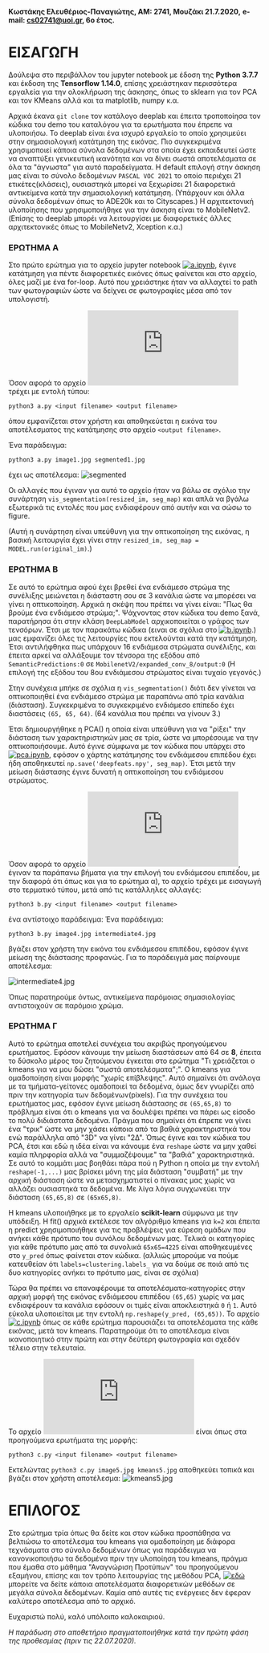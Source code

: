 **Κωστάκης Ελευθέριος-Παναγιώτης, AM: 2741, Μουζάκι 21.7.2020,**
**e-mail: cs02741@uoi.gr, 6ο έτος.**

# ΕΙΣΑΓΩΓΗ

Δούλεψα στο περιβάλλον του jupyter notebook με έδοση της **Python 3.7.7** και έκδοση της **Tensorflow 1.14.0**, επίσης χρειάστηκαν περισσότερα εργαλεία για την
ολοκλήρωση της άσκησης, όπως το sklearn για τον PCA και τον KMeans αλλά και τα matplotlib, numpy κ.α.

Αρχικά έκανα `git clone` τον κατάλογο deeplab και έπειτα τροποποίησα τον κώδικα του demo του καταλόγου για τα ερωτήματα που έπρεπε να υλοποιήσω.
Το deeplab είναι ένα ισχυρό εργαλείο το οποίο χρησιμεύει στην σημασιολογική κατάτμηση της εικόνας. Πιο συγκεκριμένα χρησιμοποιεί κάποια σύνολα δεδομένων στα οποία
έχει εκπαιδευτεί ώστε να αναπτύξει γενικευτική ικανότητα και να δίνει σωστά αποτελέσματα σε όλα τα "άγνωστα" για αυτό παραδείγματα. Η default επιλογή στην άσκηση
μας είναι το σύνολο δεδομένων `PASCAL VOC 2021` το οποίο περιέχει 21 ετικέτες(κλάσεις), ουσιαστηκά μπορεί να ξεχωρίσει 21 διαφορετικά αντικείμενα κατά την σημασιολογική κατάτμηση. (Υπάρχουν και άλλα σύνολα δεδομένων όπως το ADE20k και το Cityscapes.)
Η αρχιτεκτονική υλοποίησης που χρησιμοποιήθηκε για την άσκηση είναι το MobileNetv2. (Επίσης το deeplab μπορέι να λειτουργίσει με διαφορετικές άλλες αρχιτεκτονικές όπως το MobileNetv2, Xception κ.α.)

### ΕΡΩΤΗΜΑ Α
Στο πρώτο ερώτημα για το αρχείο jupyter notebook [![a.ipynb](https://github.com/dip-course/teliki-askisi-me-tensorflow-terrys48/blob/master/a/a.ipynb)](https://github.com/dip-course/teliki-askisi-me-tensorflow-terrys48/blob/master/a/a.ipynb), έγινε κατάτμηση για πέντε διαφορετικές εικόνες όπως φαίνεται και στο αρχείο, όλες μαζί με ένα for-loop. Αυτό που χρειάστηκε
ήταν να αλλαχτεί το path των φωτογραφιών ώστε να δείχνει σε φωτογραφίες μέσα από τον υπολογιστή.

Όσον αφορά το αρχείο [![a.py](https://github.com/dip-course/teliki-askisi-me-tensorflow-terrys48/blob/master/a/a.py)](https://github.com/dip-course/teliki-askisi-me-tensorflow-terrys48/blob/master/a/a.py) τρέχει με εντολή τύπου:

```
python3 a.py <input filename> <output filename>
```
όπου εμφανίζεται στον χρήστη και αποθηκεύεται η εικόνα του αποτέλεσματος της κατάτμησης στο αρχείο `<output filename>`.

Ένα παράδειγμα:

```
python3 a.py image1.jpg segmented1.jpg
```
έχει ως αποτέλεσμα:
![segmented](https://github.com/dip-course/teliki-askisi-me-tensorflow-terrys48/blob/master/a/segmented1.jpg)

Οι αλλαγές που έγιναν για αυτό το αρχείο ήταν να βάλω σε σχόλιο την συνάρτηση `vis_segmentation(resized_im, seg_map)` και απλά να βγάλω εξωτερικά τις εντολές που μας ενδιαφέρουν από αυτήν και να σώσω το figure.

(Αυτή η συνάρτηση είναι υπεύθυνη για την οπτικοποίηση της εικόνας, η βασική λειτουργία έχει γίνει στην `resized_im, seg_map = MODEL.run(original_im)`.)


### ΕΡΩΤΗΜΑ Β

Σε αυτό το ερώτημα αφού έχει βρεθεί ένα ενδιάμεσο στρώμα της συνέλιξης μειώνεται η διάσταστη σου σε 3 κανάλια ώστε να μπορέσει να γίνει η οπτικοποίηση. Αρχικά η σκέψη που πρέπει να γίνει είναι: "Πως θα βρούμε ένα ενδιάμεσο στρώμα;". Ψάχνοντας στον κώδικα του demo ξανά, παρατήρησα ότι στην κλάση `DeepLabModel` αρχικοποιείται ο γράφος των τενσόρων. Έτσι με τον παρακάτω κώδικα (ειναι σε σχόλια στο [![b.ipynb](https://github.com/dip-course/teliki-askisi-me-tensorflow-terrys48/blob/master/b/b.ipynb)](https://github.com/dip-course/teliki-askisi-me-tensorflow-terrys48/blob/master/b/b.ipynb).) μας εμφανίζει όλες τις λειτουργίες που εκτελούνται κατά την κατάτμηση. Έτσι αντιλήφθηκα πως υπάρχουν 16 ενδιάμεσα στρώματα συνέλιξης, και έπειτα αρκεί να αλλάξουμε τον τένσορα της εξόδου από `SemanticPredictions:0` σε `MobilenetV2/expanded_conv_8/output:0` (Η επιλογή της εξόδου του 8ου ενδιάμεσου στρώματος είναι τυχαίο γεγονός.)

Στην συνέχεια μπήκε σε σχόλια η `vis_segmentation()` διότι δεν γίνεται να οπτικοποιηθεί ένα ενδιάμεσο στρώμα με παραπάνω από τρία κανάλια (διάσταση). Συγκεκριμένα το συγκεκριμένο ενδιάμεσο επίπεδο έχει διαστάσεις `(65, 65, 64)`. (64 κανάλια που πρέπει να γίνουν 3.)

Έτσι δημιουργήθηκε η PCA() η οποία είναι υπεύθυνη για να "ρίξει" την διάσταση των χαρακτηριστηκών μας σε τρία, ώστε να μπορέσουμε να την οπτικοποιήσουμε. Αυτό έγινε σύμφωνα με τον κώδικα που υπάρχει στο [![pca.ipynb](https://github.com/dip-course/pca_on_deepfeatures/blob/master/pca.ipynb)](https://github.com/dip-course/pca_on_deepfeatures/blob/master/pca.ipynb), εφόσον ο χάρτης κατάτμησης του ενδιάμεσου επιπέδου έχει ήδη αποθηκευτεί `np.save('deepfeats.npy', seg_map)`. Έτσι μετά την μείωση διάστασης έγινε δυνατή η οπτικοποίηση του ενδιάμεσου στρώματος.

Όσον αφορά το αρχείο [![b.py](https://github.com/dip-course/teliki-askisi-me-tensorflow-terrys48/blob/master/b/b.py)](https://github.com/dip-course/teliki-askisi-me-tensorflow-terrys48/blob/master/b/b.py), έγιναν τα παράπανω βήματα για την επιλογή του ενδιάμεσου επιπέδου, με την διαφορά ότι όπως και για το ερώτημα α), το αρχείο τρέχει με εισαγωγή στο τερματικό τύπου, μετά από τις κατάλληλες αλλαγές:
```
python3 b.py <input filename> <output filename>
```
ένα αντίστοιχο παράδειγμα:
Ένα παράδειγμα:

```
python3 b.py image4.jpg intermediate4.jpg
```
βγάζει στον χρήστη την εικόνα του ενδιάμεσου επιπέδου, εφόσον έγινε μείωση της διάστασης προφανώς. 
Για το παράδειγμά μας παίρνουμε αποτέλεσμα:

![intermediate4.jpg](https://github.com/dip-course/teliki-askisi-me-tensorflow-terrys48/blob/master/b/intermediate4.jpg)

Όπως παρατηρούμε όντως, αντικείμενα παρόμοιας σημασιολογίας αντιστοιχούν σε παρόμοιο χρώμα.


### ΕΡΩΤΗΜΑ Γ

Αυτό το ερώτημα αποτελεί συνέχεια του ακριβώς προηγούμενου ερωτήματος. Εφόσον κάνουμε την μείωση διαστάσεων από 64 σε **8**, έπειτα το δύσκολο μέρος του ζητούμενου έγκειται στο ερώτημα "Τι χρειάζεται ο kmeans για να μου δώσει "σωστά αποτελέσματα";". Ο kmeans για ομαδοποίηση είναι μορφής "χωρίς επίβλεψης". Αυτό σημαίνει ότι ανάλογα με τα τμήματα-γείτονες ομαδοποιεί τα δεδομένα, όμως δεν γνωρίζει από πριν την κατηγορία των δεδομένων(pixels). Για την συνέχεια του ερωτήματος μας, εφόσον έγινε μείωση διάστασης σε `(65,65,8)` το πρόβλημα είναι ότι ο kmeans για να δουλέψει πρέπει να πάρει ως είσοδο το πολύ διδιάστατα δεδομένα. Πράγμα που σημαίνει ότι έπρεπε να γίνει ένα "τρικ" ώστε να μην χάσει κάποια από τα βαθιά χαρακτηριστηκά του ενώ παράλληλα από "3D" να γίνει "2Δ". Όπως έγινε και τον κώδικα του PCA, έτσι και εδώ η ιδέα είναι να κάνουμε ένα `reshape` ώστε να μην χαθεί καμία πληρφορία αλλά να "συμμαζέψουμε" τα "βαθιά" χαρακτηριστηκά. Σε αυτό το κομμάτι μας βοηθάει πάρα πού η Python η οποία με την εντολή `reshape(-1,...)` μας βρίσκει μόνη της μία διάσταση "συμβατή" με την αρχική διάσταση ώστε να μετασχηματιστεί ο πίνακας μας χωρίς να αλλάζει ουσιαστηκά τα δεδομένα. Με λίγα λόγια συγχωνεύει την διάσταση `(65,65,8)` σε `(65x65,8)`.

H kmeans υλοποιήθηκε με το εργαλείο **scikit-learn** σύμφωνα με την υπόδειξη. Η fit() αρχικά εκτέλεσε τον αλγόριθμο kmeans για `k=2` και έπειτα η predict χρησιμοποιήθηκε για τις προβλέψεις για εύρεση ομάδων που ανήκει κάθε πρότυπο του συνόλου δεδομένων μας. Τελικά οι κατηγορίες για κάθε πρότυπο μας από τα συνολικά `65x65=4225` είναι αποθηκευμένες στο `y_pred` όπως φαίνεται στον κώδικα. 
(αλλιώς μπορούμε να πούμε κατευθείαν ότι `labels=clustering.labels_` για να δούμε σε ποιά από τις δυο κατηγορίες ανήκει το πρότυπο μας, είναι σε σχόλια)

Τώρα θα πρέπει να επαναφέρουμε τα αποτελέσματα-κατηγορίες στην αρχική μορφή της εικόνας ενδιάμεσου επιπέδου `(65,65)` χωρίς να μας ενδιαφέρουν τα κανάλια εφόσουν οι τιμές είναι αποκλειστηκά `0` ή `1`. Αυτό εύκολα υλοποιείται με την εντολή `np.reshape(y_pred, (65,65))`. Το αρχείο [![c.ipynb](https://github.com/dip-course/teliki-askisi-me-tensorflow-terrys48/blob/master/c/c.ipynb)](https://github.com/dip-course/teliki-askisi-me-tensorflow-terrys48/blob/master/c/c.ipynb) όπως σε κάθε ερώτημα παρουσιάζει τα αποτελέσματα της κάθε εικόνας, μετά τον kmeans. Παρατηρούμε ότι το αποτέλεσμα είναι ικανοποιητικό στην πρώτη και στην δεύτερη φωτογραφία και σχεδόν τέλειο στην τελευταία. 

Το αρχείο [![c.py](https://github.com/dip-course/teliki-askisi-me-tensorflow-terrys48/blob/master/c/c.py)](https://github.com/dip-course/teliki-askisi-me-tensorflow-terrys48/blob/master/c/c.py) είναι όπως στα προηγούμενα ερωτήματα της μορφής: 
```
python3 c.py <input filename> <output filename>
```
Εκτελώντας `python3 c.py image5.jpg kmeans5.jpg` αποθηκεύει τοπικά και βγάζει στον χρήστη αποτέλεσμα:
![kmeans5.jpg](https://github.com/dip-course/teliki-askisi-me-tensorflow-terrys48/blob/master/c/kmeans5.jpg)

# ΕΠΙΛΟΓΟΣ
Στο ερώτημα τρία όπως θα δείτε και στον κώδικα προσπάθησα να βελτιώσω το αποτέλεσμα του kmeans για ομαδοποίηση με διάφορα τεχνάσματα στο σύνολο δεδομένων όπως για παράδειγμα να κανονικοποιήσω τα δεδομένα πριν την υλοποίηση του kmeans, πράγμα που έμαθα στο μάθημα "Αναγνώριση Προτύπων" του προηγούμενου εξαμήνου, επίσης και τον τρόπο λειτουργίας της μεθόδου PCΑ, [![εδώ](https://github.com/terrys48/pattern_recognition)](https://github.com/terrys48/pattern_recognition) μπορείτε να δείτε κάποια αποτελέσματα διαφορετικών μεθόδων σε μεγάλα σύνολα δεδομένων. Καμία από αυτές τις ενέργειες δεν έφεραν καλύτερο αποτέλεσμα από το αρχικό.

Ευχαριστώ πολύ, καλό υπόλοιπο καλοκαιριού.

*Η παράδωση στο αποθετήριο πραγματοποιήθηκε κατά την πρώτη φάση της προθεσμίας (πριν τις 22.07.2020).*

